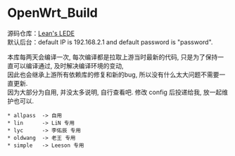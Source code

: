# OpenWrt_Build

源码仓库：[Lean's LEDE](https://github.com/coolsnowwolf/lede)  
默认后台：default IP is 192.168.2.1 and default password is "password".  

本库每两天会编译一次, 每次编译都是拉取上游当时最新的代码, 只是为了保持一直可以编译通过, 及时解决编译环境的变动,  
因此也会继承上游所有依赖库的修复和新的bug, 所以没有什么太大问题不需要一直更新.  
因为大部分为自用, 并没太多说明, 自行查看吧. 修改 config 后投递给我, 放一起维护也可以.  

```
* allpass  -> 自用
* lin      -> LiN 专用
* lyc      -> 李佑辰 专用
* oldwang  -> 老王 专用
* simple   -> Leeson 专用
```
